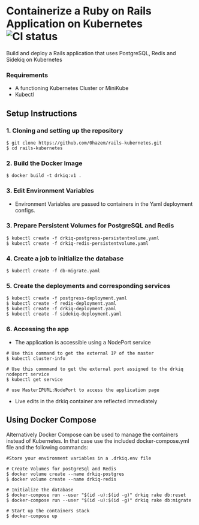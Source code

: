 # Containerize a Ruby on Rails Application on Kubernetes ![CI status](https://img.shields.io/badge/build-passing-brightgreen.svg)

Build and deploy a Rails application that uses PostgreSQL, Redis and Sidekiq on Kubernetes

### Requirements
* A functioning Kubernetes Cluster or MiniKube
* Kubectl

## Setup Instructions
### 1. Cloning and setting up the repository
```
$ git clone https://github.com/0hazem/rails-kubernetes.git
$ cd rails-kubernetes
```
### 2. Build the Docker Image
```
$ docker build -t drkiq:v1 .
```
### 3. Edit Environment Variables
* Environment Variables are passed to containers in the Yaml deployment configs. 

### 3. Prepare Persistent Volumes for PostgreSQL and Redis
```
$ kubectl create -f drkiq-postgress-persistentvolume.yaml
$ kubectl create -f drkiq-redis-persistentvolume.yaml
```
### 4. Create a job to initialize the database
```
$ kubectl create -f db-migrate.yaml
```
### 5. Create the deployments and corresponding services
```
$ kubectl create -f postgress-deployment.yaml
$ kubectl create -f redis-deployment.yaml
$ kubectl create -f drkiq-deployment.yaml
$ kubectl create -f sidekiq-deployment.yaml
```
### 6. Accessing the app
* The application is accessible using a NodePort service
```
# Use this command to get the external IP of the master
$ kubectl cluster-info

# Use this commmand to get the external port assigned to the drkiq nodeport service
$ kubectl get service

# use MasterIPURL:NodePort to access the application page
```
* Live edits in the drkiq container are reflected immediately

## Using Docker Compose
Alternatively Docker Compose can be used to manage the containers instead of Kubernetes. In that case use the included docker-compose.yml file and the following commands: 
```
#Store your environment variables in a .drkiq.env file

# Create Volumes for postgreSql and Redis
$ docker volume create --name drkiq-postgres
$ docker volume create --name drkiq-redis

# Initialize the database
$ docker­-compose run --­­user "$(id ­-u):$(id -­g)" drkiq rake db:reset
$ docker­-compose run --­­user "$(id ­-u):$(id -­g)" drkiq rake db:migrate

# Start up the containers stack
$ docker-compose up
```
